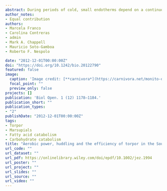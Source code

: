```yaml
---
abstract: During periods of cold, small endotherms depend on a continuous supply of food and energy to maintain euthermic body temperature (Tb), which can be challenging if food is limited. In these conditions, energy-saving strategies are critical to reduce the energetic requirements for survival. Mammals from temperate regions show a wide arrange of such strategies, including torpor and huddling. Here we provide a quantitative description of thermoregulatory capacities and energy-saving strategies in *Dromiciops gliroides*, a Microbiotherid marsupial inhabiting temperate rain forests. Unlike many mammals from temperate regions, preliminary studies have suggested that this species has low capacity for control and regulation of body temperature, but there is still an incomplete picture of its bioenergetics. In order to more fully understand the physiological capacities of this “living fossil”, we measured its scope of aerobic power and the interaction between huddling and torpor. Specifically, we evaluated (1) the relation between basal (BMR) and maximum metabolic rate (MMR), and (2) the role of huddling on the characteristics of torpor at different temperatures. We found that BMR and MMR were above the expected values for marsupials and the factorial aerobic scope (from CO2) was 6.0±0.45 (using CO2) and 6.2±0.23 (using O2), an unusually low value for mammals. Also, repeatability of physiological variables was non-significant, as in previous studies, suggesting poor time-consistency of energy metabolism. Comparisons of energy expenditure and body temperature (using attached data-loggers) between grouped and isolated individuals showed that at 20°C both average resting metabolic rate and body temperature were higher in groups, essentially because animals remained non-torpid. At 10°C, however, all individuals became torpid and no differences were observed between grouped and isolated individuals. In summary, our study suggests that the main response of *Dromiciops gliroides* to low ambient temperature is reduced body temperature and torpor, irrespective of huddling. Low aerobic power and low time-consistency of most thermoregulatory traits of *Dromiciops gliroides* support the idea of poor thermoregulatory abilities in this species.
author_notes:
- Equal contribution
authors:
- Marcela Franco
- Carolina Contreras
- admin
- Mark A. Chappell
- Mauricio Soto-Gamboa
- Roberto F. Nespolo

date: "2012-12-01T00:00:00Z"
doi: "https://doi.org/10.1242/bio.20122790"
featured: false
image:
  caption: 'Image credit: [**carnivora*](https://carnivora.net/monito-del-monte-dromiciops-gliroides-t3767.html)'
  focal_point: ""
  preview_only: false
projects: []
publication: 'Biol Open. 1 (12) 1178–1184.'
publication_short: ""
publication_types:
- "2"
publishDate: "2012-12-01T00:00:00Z"
tags:
- Torpor
- Marsupials
- Fatty acid catabolism 
- Carbohydrate catabolism
title: "Aerobic power, huddling and the efficiency of torpor in the South American marsupial, Dromiciops gliroides"
url_code: ""
url_dataset: ""
url_pdf: https://onlinelibrary.wiley.com/doi/epdf/10.1002/jez.1994
url_poster: ""
url_project: ""
url_slides: ""
url_source: ""
url_video: ""
---
```



